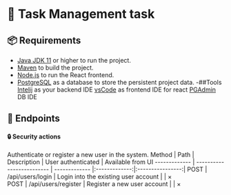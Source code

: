# 📑 Task Management task

## 📦 Requirements

- [Java JDK 11](https://www.oracle.com/java/technologies/javase/jdk11-archive-downloads.html) or higher to run the project.
- [Maven](http://maven.apache.org/) to build the project.
- [Node.js](https://nodejs.org/en/) to run the React frontend.
- [PostgreSQL](https://www.postgresql.org/) as a database to store the persistent project data.
-##Tools
    [Intelij](https://www.jetbrains.com/idea/) as your backend IDE
    [vsCode](https://code.visualstudio.com/) as frontend IDE for react
    [PGAdmin](https://www.jetbrains.com/datagrip/download/download-thanks.html?platform=windows) DB IDE
 
## 🔀 Endpoints 
#### 🔒 Security actions
Authenticate or register a new user in the system.
Method	| Path	| Description	| User authenticated	| Available from UI
------------- | ------------------------- | ------------- |:-------------:|:----------------:|
POST	| /api/users/login | Login into the existing user account	|  | ×	
POST	| /api/users/register | Register a new user account	|  | ×


